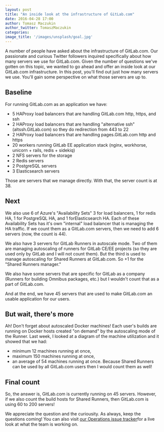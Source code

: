 ```yaml
---
layout: post
title: "An inside look at the infrastructure of GitLab.com"
date: 2016-04-28 17:00
author: Tomasz Maczukin
author_twitter: TomaszMaczukin 
categories: 
image_title: '/images/unsplash/goal.jpg' 
---
```


A number of people have asked about the infrastructure of GitLab.com. Our passionate 
and curious Twitter followers inquired specifically about how many servers we use for
GitLab.com. Given the number of questions we've gotten on this topic, we wanted to go
ahead and offer an inside look at our GitLab.com infrastructure. In this post, 
you'll find out just how many servers we use. You'll gain some perspective on what 
those servers are up to. 

<!-- more -->

## Baseline

For running GitLab.com as an application we have:
- 5 HAProxy load balancers that are handling GitLab.com http, https, and ssh
- 2 HAProxy load balancers that are handling "alternative ssh" (altssh.GitLab.com) so they do redirection from 443 to 22
- 2 HAProxy load balancers that are handling pages.GitLab.com http and https
- 20 workers running GitLab EE application stack (nginx, workhorse, unicorn + rails, redis + sidekiq)
- 2 NFS servers for the storage
- 2 Redis servers
- 2 PostgreSQL servers
- 3 Elasticsearch servers 

Those are servers that we manage directly. With that, the server count is at 38.  

## Next 

We also use 6 of Azure's "Availability Sets" 3 for load balancers, 1 for redis HA, 1 for 
PostgreSQL HA, and 1 forElasticsearch HA. Each of these Availability Sets has it's own "internal" 
load balancer that is managing the HA traffic. If we count them as a GitLab.com servers, then 
we need to add 6 servers (now, the count is 44). 

We also have 3 servers for GitLab Runners in autoscale mode. Two of them are managing autoscaling 
of runners for GitLab CE/EE projects (so they are used only by GitLab and I will not count them).
But the third is used to manage autoscaling for Shared Runners at GitLab.com. So +1 for 
the "Shared Runners manager."

We also have some servers that are specific for GitLab as a company (Runners for building 
Omnibus packages, etc.) but I wouldn't count that as a part of GitLab.com. 

And at the end, we have 45 servers that are used to make GitLab.com an usable application for our 
users. 

## But wait, there's more

Ah! Don't forget about autoscaled Docker machines! Each user's builds are running on Docker hosts 
created "on demand" by the autoscaling mode of the Runner. Last week, I looked at a diagram of the
machine utilization and it showed that we had:
- minimum 12 machines running at once,
- maximum 150 machines running at once,
- an average of 54 machines running at once.
Because Shared Runners can be used by all GitLab.com users then I would count them as well!

## Final count

So, the answer is, GitLab.com is currently running on 45 servers. However, if we also 
count the build hosts for Shared Runners, then GitLab.com is using 60 to 200 servers!

We appreciate the question and the curiousity. As always, keep the questions coming!
You can also visit [our Operations issue tracker](https://gitlab.com/gitlab-com/operations/issues)for a live look at what
the team is working on. 